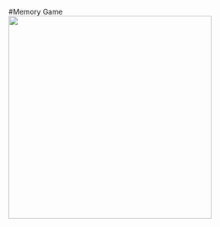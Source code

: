 #Memory Game
<img src="Kapture 2017-05-10 at 17.48.38.gif" width="400" height="400" align="center"/>

